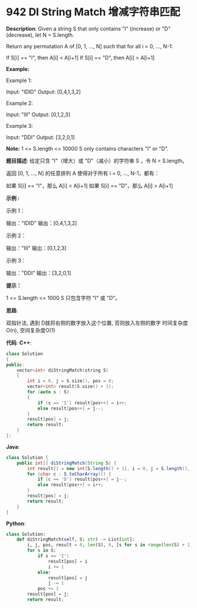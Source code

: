 # 942 DI String Match 增减字符串匹配

__Description__:
Given a string S that only contains "I" (increase) or "D" (decrease), let N = S.length.

Return any permutation A of [0, 1, ..., N] such that for all i = 0, ..., N-1:

If S[i] == "I", then A[i] < A[i+1]
If S[i] == "D", then A[i] > A[i+1]

__Example:__

Example 1:

Input: "IDID"
Output: [0,4,1,3,2]

Example 2:

Input: "III"
Output: [0,1,2,3]

Example 3:

Input: "DDI"
Output: [3,2,0,1]

__Note:__
1 <= S.length <= 10000
S only contains characters "I" or "D".

__题目描述__:
给定只含 "I"（增大）或 "D"（减小）的字符串 S ，令 N = S.length。

返回 [0, 1, ..., N] 的任意排列 A 使得对于所有 i = 0, ..., N-1，都有：

如果 S[i] == "I"，那么 A[i] < A[i+1]
如果 S[i] == "D"，那么 A[i] > A[i+1]

__示例 :__

示例 1：

输出："IDID"
输出：[0,4,1,3,2]

示例 2：

输出："III"
输出：[0,1,2,3]

示例 3：

输出："DDI"
输出：[3,2,0,1]

__提示：__

1 <= S.length <= 1000
S 只包含字符 "I" 或 "D"。

__思路__:

双指针法, 遇到 D就将右侧的数字放入这个位置, 否则放入左侧的数字
时间复杂度O(n), 空间复杂度O(1)

__代码__:
__C++__:

```C++
class Solution 
{
public:
    vector<int> diStringMatch(string S) 
    {
        int i = 0, j = S.size(), pos = 0;
        vector<int> result(S.size() + 1);
        for (auto s : S)
        {
            if (s == 'I') result[pos++] = i++;
            else result[pos++] = j--;
        }
        result[pos] = j;
        return result;
    }
};
```

__Java__:

```Java
class Solution {
    public int[] diStringMatch(String S) {
        int result[] = new int[S.length() + 1], i = 0, j = S.length(), pos = 0;
        for (char c : S.toCharArray()) {
            if (c == 'D') result[pos++] = j--;
            else result[pos++] = i++;
        }
        result[pos] = j;
        return result;
    }
}
```

__Python__:

```Python
class Solution:
    def diStringMatch(self, S: str) -> List[int]:
        i, j, pos, result = 0, len(S), 0, [s for s in range(len(S) + 1)]
        for s in S:
            if s == 'I':
                result[pos] = i
                i += 1
            else:
                result[pos] = j
                j -= 1
            pos += 1
        result[pos] = j;
        return result;
```
